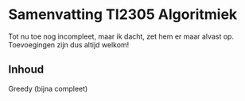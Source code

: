 # Samenvatting TI2305 Algoritmiek

Tot nu toe nog incompleet, maar ik dacht, zet hem er maar alvast op. Toevoegingen zijn dus altijd welkom!

## Inhoud
Greedy (bijna compleet)
